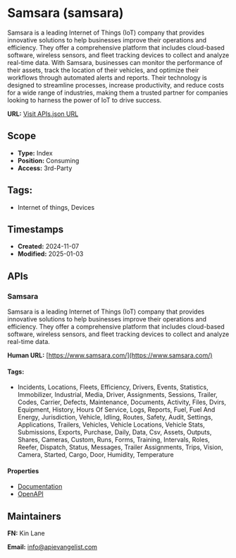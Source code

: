 # Samsara (samsara)
Samsara is a leading Internet of Things (IoT) company that provides innovative solutions to help businesses improve their operations and efficiency. They offer a comprehensive platform that includes cloud-based software, wireless sensors, and fleet tracking devices to collect and analyze real-time data. With Samsara, businesses can monitor the performance of their assets, track the location of their vehicles, and optimize their workflows through automated alerts and reports. Their technology is designed to streamline processes, increase productivity, and reduce costs for a wide range of industries, making them a trusted partner for companies looking to harness the power of IoT to drive success.

**URL:** [Visit APIs.json URL](https://raw.githubusercontent.com/api-search/samsara/refs/heads/main/apis.yml)

## Scope

- **Type:** Index 
- **Position:** Consuming 
- **Access:** 3rd-Party 

## Tags:

 - Internet of things, Devices

## Timestamps

- **Created:** 2024-11-07 
- **Modified:** 2025-01-03 

## APIs

### Samsara
Samsara is a leading Internet of Things (IoT) company that provides innovative solutions to help businesses improve their operations and efficiency. They offer a comprehensive platform that includes cloud-based software, wireless sensors, and fleet tracking devices to collect and analyze real-time data. 

**Human URL:** [https://www.samsara.com/](https://www.samsara.com/)


#### Tags:

 - Incidents, Locations, Fleets, Efficiency, Drivers, Events, Statistics, Immobilizer, Industrial, Media, Driver, Assignments, Sessions, Trailer, Codes, Carrier, Defects, Maintenance, Documents, Activity, Files, Dvirs, Equipment, History, Hours Of  Service, Logs, Reports, Fuel, Fuel And  Energy, Jurisdiction, Vehicle, Idling, Routes, Safety, Audit, Settings, Applications, Trailers, Vehicles, Vehicle  Locations, Vehicle  Stats, Submissions, Exports, Purchase, Daily, Data, Csv, Assets, Outputs, Shares, Cameras, Custom, Runs, Forms, Training, Intervals, Roles, Reefer, Dispatch, Status, Messages, Trailer  Assignments, Trips, Vision, Camera, Started, Cargo, Door, Humidity, Temperature

#### Properties

- [Documentation](https://www.samsara.com/)
- [OpenAPI](properties/samsara-openapi.yml)

## Maintainers

**FN:** Kin Lane

**Email:** info@apievangelist.com

